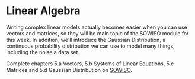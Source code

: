 
# Linear Algebra

Writing complex linear models actually becomes easier when you can use vectors
and matrices, so they will be main topic of the SOWISO module for this week. In
addition, we'll introduce the Gaussian Distribution, a continuous probability
distribution we can use to model many things, including the noise a data set.

Complete chapters 5.a Vectors, 5.b Systems of Linear Equations, 5.c Matrices
and 5.d Gaussian Distribution on [SOWISO](https://uva.sowiso.nl/).


